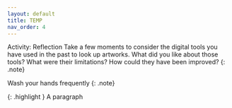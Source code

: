 ```yaml
---
layout: default
title: TEMP
nav_order: 4
---
```



Activity: Reflection
Take a few moments to consider the digital tools you have used in the past to look up artworks. What did you like about those tools? What were their limitations? How could they have been improved?
{: .note}


Wash your hands frequently
{: .note}


{: .highlight }
A paragraph
